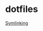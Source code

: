 # dotfiles

[Symlinking](https://www.howtogeek.com/howto/16226/complete-guide-to-symbolic-links-symlinks-on-windows-or-linux/)
